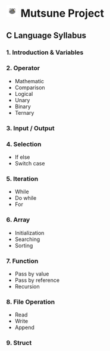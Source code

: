 # ![logo](https://raw.githubusercontent.com/6ne/freshman-project/master/docs/assets/img/logo/32.png) Mutsune Project 

## C Language Syllabus

### 1. Introduction & Variables

### 2. Operator
- Mathematic
- Comparison
- Logical
- Unary
- Binary
- Ternary

### 3. Input / Output

### 4. Selection
- If else
- Switch case

### 5. Iteration
- While
- Do while
- For

### 6. Array
- Initialization
- Searching
- Sorting

### 7. Function
- Pass by value
- Pass by reference
- Recursion

### 8. File Operation
- Read
- Write
- Append

### 9. Struct